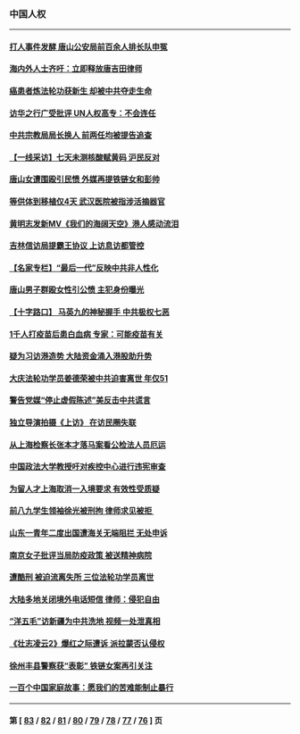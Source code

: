 ### 中国人权
---
#### [打人事件发酵 唐山公安局前百余人排长队申冤](../../pages/ncid278/n13759336.md) 
#### [海内外人士齐吁：立即释放唐吉田律师](../../pages/ncid278/n13759126.md) 
#### [癌患者炼法轮功获新生 却被中共夺走生命](../../pages/ncid278/n13758724.md) 
#### [访华之行广受批评 UN人权高专：不会连任](../../pages/ncid278/n13758655.md) 
#### [中共宗教局局长换人 前两任均被提告追查](../../pages/ncid278/n13758592.md) 
#### [【一线采访】七天未测核酸赋黄码 沪民反对](../../pages/ncid278/n13758088.md) 
#### [唐山女遭围殴引民愤 外媒再提铁链女和彭帅](../../pages/ncid278/n13758095.md) 
#### [等供体到移植仅4天 武汉医院被指涉活摘器官](../../pages/ncid278/n13758039.md) 
#### [黄明志发新MV《我们的海阔天空》港人感动流泪](../../pages/ncid278/n13757350.md) 
#### [吉林信访局提霸王协议 上访息访都管控](../../pages/ncid278/n13757307.md) 
#### [【名家专栏】“最后一代”反映中共非人性化](../../pages/ncid278/n13756676.md) 
#### [唐山男子群殴女性引公愤 主犯身份曝光](../../pages/ncid278/n13757180.md) 
#### [【十字路口】 马英九的神秘握手 中共极权七恶](../../pages/ncid278/n13756688.md) 
#### [1千人打疫苗后患白血病 专家：可能疫苗有关](../../pages/ncid278/n13755932.md) 
#### [疑为习访港造势 大陆资金涌入港股助升势](../../pages/ncid278/n13756127.md) 
#### [大庆法轮功学员姜德荣被中共迫害离世 年仅51](../../pages/ncid278/n13755805.md) 
#### [警告党媒“停止虚假陈述”美反击中共谎言](../../pages/ncid278/n13755809.md) 
#### [独立导演拍摄《上访》 在访民圈失联](../../pages/ncid278/n13755221.md) 
#### [从上海检察长张本才落马案看公检法人员厄运](../../pages/ncid278/n13755011.md) 
#### [中国政法大学教授吁对疾控中心进行违宪审查](../../pages/ncid278/n13755348.md) 
#### [为留人才上海取消一入境要求 有效性受质疑](../../pages/ncid278/n13755114.md) 
#### [前八九学生领袖徐光被刑拘 律师求见被拒 ](../../pages/ncid278/n13755014.md) 
#### [山东一青年二度出国遭海关无端阻拦 无处申诉](../../pages/ncid278/n13754813.md) 
#### [南京女子批评当局防疫政策 被送精神病院](../../pages/ncid278/n13754790.md) 
#### [遭酷刑 被迫流离失所 三位法轮功学员离世](../../pages/ncid278/n13754229.md) 
#### [大陆多地关闭境外电话短信 律师：侵犯自由](../../pages/ncid278/n13754338.md) 
#### [“洋五毛”访新疆为中共洗地 视频一处泄真相](../../pages/ncid278/n13754220.md) 
#### [《壮志凌云2》爆红之际遭诉 派拉蒙否认侵权](../../pages/ncid278/n13754137.md) 
#### [徐州丰县警察获“表彰” 铁链女案再引关注](../../pages/ncid278/n13753946.md) 
#### [一百个中国家庭故事：愿我们的苦难能制止暴行](../../pages/ncid278/n13753117.md) 

---
#### 第 [ [83](./83.md) / [82](./82.md) / [81](./81.md) / [80](./80.md) / [79](./79.md) / [78](./78.md) / [77](./77.md) / [76](./76.md) ] 页

